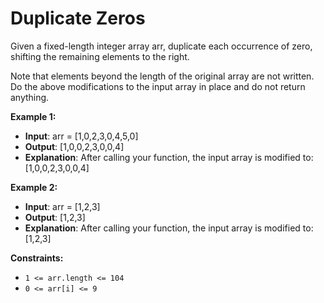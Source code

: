 # Duplicate Zeros

Given a fixed-length integer array arr, duplicate each occurrence of zero, shifting the remaining elements to the right.

Note that elements beyond the length of the original array are not written.
Do the above modifications to the input array in place and do not return anything.

**Example 1:**

- **Input**: arr = [1,0,2,3,0,4,5,0]
- **Output**: [1,0,0,2,3,0,0,4]
- **Explanation**: After calling your function, the input array is modified to: [1,0,0,2,3,0,0,4]

**Example 2:**

- **Input**: arr = [1,2,3]
- **Output**: [1,2,3]
- **Explanation**: After calling your function, the input array is modified to: [1,2,3]

**Constraints:**

- ``1 <= arr.length <= 104``
- ``0 <= arr[i] <= 9``
